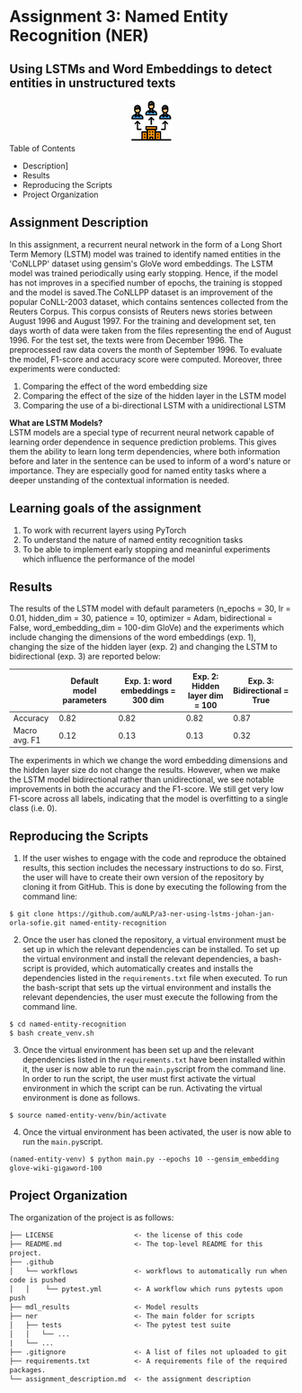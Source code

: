 # Assignment 3: Named Entity Recognition (NER)
## Using LSTMs and Word Embeddings to detect entities in unstructured texts

<div align="center"><img src="https://github.com/Orlz/CDS_Visual_Analytics/blob/main/Portfolio/company.png" width="75" height="75"/></div

## Table of Contents 
- Description]
- Results
- Reproducing the Scripts
- Project Organization

## Assignment Description <br> 
In this assignment, a recurrent neural network in the form of a Long Short Term Memory (LSTM) model was trained to identify named entities in the 'CoNLLPP' dataset using gensim's GloVe word embeddings. The LSTM model was trained periodically using early stopping. Hence, if the model has not improves in a specified number of epochs, the training is stopped and the model is saved.The CoNLLPP dataset is an improvement of the popular CoNLL-2003 dataset, which contains sentences collected from the Reuters Corpus. This corpus consists of Reuters news stories between August 1996 and August 1997. For the training and development set, ten days worth of data were taken from the files representing the end of August 1996. For the test set, the texts were from December 1996. The preprocessed raw data covers the month of September 1996.
To evaluate the model, F1-score and accuracy score were computed. Moreover, three experiments were conducted:
1. Comparing the effect of the word embedding size
2. Comparing the effect of the size of the hidden layer in the LSTM model
3. Comparing the use of a bi-directional LSTM with a unidirectional LSTM

**What are LSTM Models?** <br>
LSTM models are a special type of recurrent neural network capable of learning order dependence in sequence prediction problems. This gives them the ability to learn long term dependencies, where both information before and later in the sentence can be used to inform of a word's nature or importance. They are especially good for named entity tasks where a deeper unstanding of the contextual information is needed. 

## Learning goals of the assignment
1. To work with recurrent layers using PyTorch 
2. To understand the nature of named entity recognition tasks  
3. To be able to implement early stopping and meaninful experiments which influence the performance of the model

## Results
The results of the LSTM model with default parameters (n_epochs = 30, lr = 0.01, hidden_dim = 30, patience = 10, optimizer = Adam, bidirectional = False, word_embedding_dim = 100-dim GloVe) and the experiments which include changing the dimensions of the word embeddings (exp. 1), changing the size of the hidden layer (exp. 2) and changing the LSTM to bidirectional (exp. 3) are reported below:

|               | Default model parameters | Exp. 1: word embeddings = 300 dim | Exp. 2: Hidden layer dim = 100 | Exp. 3: Bidirectional = True |
|---------------|---------|-----------------------------------|--------------------------------|------------------------------|
| Accuracy      | 0.82    | 0.82                              | 0.82                           | 0.87                         |
| Macro avg. F1 | 0.12    | 0.13                              | 0.13                           | 0.32                         |

The experiments in which we change the word embedding dimensions and the hidden layer size do not change the results. However, when we make the LSTM model bidirectional rather than unidirectional, we see notable improvements in both the accuracy and the F1-score. We still get very low F1-score across all labels, indicating that the model is overfitting to a single class (i.e. 0). 

## Reproducing the Scripts 
1. If the user wishes to engage with the code and reproduce the obtained results, this section includes the necessary instructions to do so. First, the user will have to create their own version of the repository by cloning it from GitHub. This is done by executing the following from the command line: 

```
$ git clone https://github.com/auNLP/a3-ner-using-lstms-johan-jan-orla-sofie.git named-entity-recognition
```

2. Once the user has cloned the repository, a virtual environment must be set up in which the relevant dependencies can be installed. To set up the virtual environment and install the relevant dependencies, a bash-script is provided, which automatically creates and installs the dependencies listed in the ```requirements.txt``` file when executed. To run the bash-script that sets up the virtual environment and installs the relevant dependencies, the user must execute the following from the command line. 

```
$ cd named-entity-recognition
$ bash create_venv.sh 
```

3. Once the virtual environment has been set up and the relevant dependencies listed in the ```requirements.txt``` have been installed within it, the user is now able to run the ```main.py```script from the command line. In order to run the script, the user must first activate the virtual environment in which the script can be run. Activating the virtual environment is done as follows.

```
$ source named-entity-venv/bin/activate
```

4. Once the virtual environment has been activated, the user is now able to run the ```main.py```script.

```
(named-entity-venv) $ python main.py --epochs 10 --gensim_embedding glove-wiki-gigaword-100
```

## Project Organization
The organization of the project is as follows:

```
├── LICENSE                    <- the license of this code
├── README.md                  <- The top-level README for this project.
├── .github            
│   └── workflows              <- workflows to automatically run when code is pushed
│   │    └── pytest.yml        <- A workflow which runs pytests upon push
├── mdl_results                <- Model results 
├── ner                        <- The main folder for scripts
│   ├── tests                  <- The pytest test suite
│   │   └── ...
|   └── ...
├── .gitignore                 <- A list of files not uploaded to git
├── requirements.txt           <- A requirements file of the required packages.
└── assignment_description.md  <- the assignment description
```